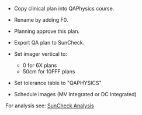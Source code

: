 - Copy clinical plan into QAPhysics course.
- Rename by adding F0.
- Planning approve this plan. 
- Export QA plan to SunCheck.
- Set imager vertical to:

	- 0 for 6X plans
	- 50cm for 10FFF plans

- Set tolerance table to "QAPHYSICS"
- Schedule images (MV Integrated or DC Integrated)


For analysis see: [SunCheck Analysis](SunCheckAnalysis.md)